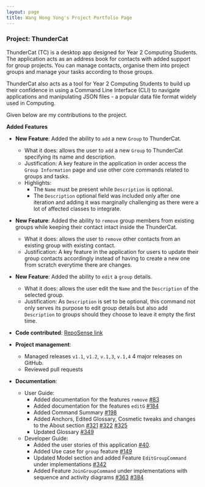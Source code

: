 ```yaml
---
layout: page
title: Wang Hong Yong's Project Portfolio Page
---
```


### Project: ThunderCat

ThunderCat (TC) is a desktop app designed for Year 2 Computing Students. The application acts as an address book for contacts with added support for group projects. You can manage contacts, organise them into project groups and manage your tasks according to those groups.

ThunderCat also acts as a tool for Year 2 Computing Students to build up their confidence in using a Command Line Interface (CLI) to navigate applications and manipulating JSON files - a popular data file format widely used in Computing.

Given below are my contributions to the project.

**Added Features**
* **New Feature**: Added the ability to `add` a new `Group` to ThunderCat.
    * What it does: allows the user to `add` a new `Group` to ThunderCat specifying its name and description.
    * Justification: A key feature in the application in order access the `Group Information` page and use other core commands related to groups and tasks.
    * Highlights:
        * The `Name` must be present while `Description` is optional.
        * The `Description` optional field was included only after one iteration and adding it was marginally challenging as there were a lot of affected classes to integrate.

* **New Feature**: Added the ability to `remove` group members from existing groups while keeping their contact intact inside the ThunderCat.
    * What it does: allows the user to `remove` other contacts from an existing group with existing contact.
    * Justification: A key feature in the application for users to update their group contacts accordingly instead of having to create a new one from scratch everytime there are changes.

* **New Feature**: Added the ability to `edit` a `group` details.
    * What it does: allows the user edit the `Name` and the `Description` of the selected group.
    * Justification: As `Description` is set to be optional, this command not only serves its purpose to edit group details but also add `Description` to groups should they choose to leave it empty the first time.
    

* **Code contributed**:
  [RepoSense link](https://nus-cs2103-ay2122s1.github.io/tp-dashboard/?search=asherhy&sort=groupTitle&sortWithin=title&since=2021-09-17&timeframe=commit&mergegroup=&groupSelect=groupByRepos&breakdown=false)


* **Project management**:
    * Managed releases `v1.1`, `v1.2`, `v.1,3`, `v.1,4` 4 major releases on GitHub.
    * Reviewed pull requests
    

* **Documentation**:
    * User Guide:
        * Added documentation for the features `remove` [\#83](https://github.com/AY2122S1-CS2103T-W17-3/tp/pull/83)
        * Added documentation for the features `editG` [\#184](https://github.com/AY2122S1-CS2103T-W17-3/tp/pull/184)
        * Added Command Summary [\#198](https://github.com/AY2122S1-CS2103T-W17-3/tp/pull/198)
        * Added Anchors, Edited Glossary, Cosmetic tweaks and changes to the About section [\#321](https://github.com/AY2122S1-CS2103T-W17-3/tp/pull/321) [\#322](https://github.com/AY2122S1-CS2103T-W17-3/tp/pull/322) [\#325](https://github.com/AY2122S1-CS2103T-W17-3/tp/pull/325)
        * Updated Glossary [\#349](https://github.com/AY2122S1-CS2103T-W17-3/tp/pull/349)
    * Developer Guide:
        * Added the user stories of this application [\#40](https://github.com/AY2122S1-CS2103T-W17-3/tp/pull/40).
        * Added Use case for `group` feature [\#149](https://github.com/AY2122S1-CS2103T-W17-3/tp/pull/149)
        * Updated Model section and added Feature `EditGroupCommand` under implementations [\#342](https://github.com/AY2122S1-CS2103T-W17-3/tp/pull/342)
        * Added Feature `JoinGroupCommand` under implementations with sequence and activity diagrams [\#363](https://github.com/AY2122S1-CS2103T-W17-3/tp/pull/363) [\#384](https://github.com/AY2122S1-CS2103T-W17-3/tp/pull/384)
